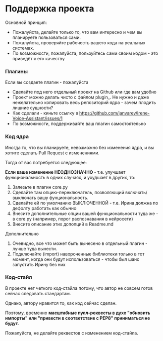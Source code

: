 # Поддержка проекта

Основной принцип:
* Пожалуйста, делайте только то, что вам интересно и чем вы планируете пользоваться сами.
* Пожалуйста, проверяйте рабочесть вашего кода на реальных системах.
* По возможности, пожалуйста, пользуйтесь сами своим кодом - это приведёт к его качеству

### Плагины


Если вы создаете плагин - пожалуйста
* Сделайте под него отдельный проект на Github или где вам удобно
* Проект можно делать чисто с файлом plugin_. Не нужно и даже нежелательно копировать весь репозиторий ядра - зачем плодить лишние сущности?
* Как сделали - киньте ссылку в https://github.com/janvarev/Irene-Voice-Assistant/issues/1
* По возможности, поддерживайте ваш плагин самостоятельно

### Код ядра

Иногда то, что вы планируете, невозможно без изменения ядра,
и вы хотите сделать Pull Request с изменениями.

Тогда от вас потребуется следующее:

**Если ваше изменение НЕОДНОЗНАЧНО** - т.е. улучшает функциональность
в одних случаях, и ухудшает в других, то:
1. Залезьте в плагин core.py
2. Сделайте там опцию-переключатель, позволяющий включать/выключать вашу фунциональность.
3. Сделайте ей по умолчанию ВЫКЛЮЧЕННОЙ - т.е. Ирина должна по дефолту работать как обычно
4. Внесите дополнительные опции вашей функциональности туда же - в core.py (например, порог распознавания в нейросети)
5. Внесите описание этих допопций в Readme.md

Дополнительно
1. Очевидно, все что может быть вынесено в отдельный плагин - лучше туда вынести.
2. Подключайте (import) навороченные библиотеки только в тот момент, когда они будут использоваться - чтобы был шанс запустить Ирину без них


### Код-стайл

В проекте нет четкого код-стайла потому, что автор не совсем готов сейчас следовать стандартам.

Однако, автору нравится то, как код сейчас сделан.

Поэтому, временно **масштабные пулл-реквесты в духе "обновить импорты" или "привести в соответствие с PEP8" приниматься не будут**.

Пожалуйста, не делайте реквестов с изменением код-стайла.

